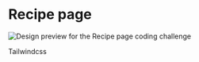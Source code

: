 # Recipe page

![Design preview for the Recipe page coding challenge](./design/desktop-design.jpg)

Tailwindcss


